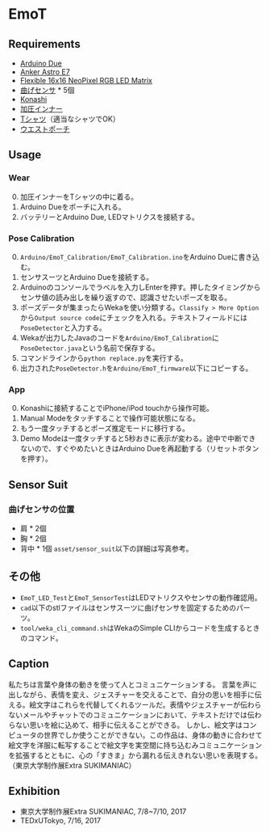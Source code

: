 # EmoT

## Requirements

- [Arduino Due](https://store.arduino.cc/usa/arduino-due)
- [Anker Astro E7](https://jp.anker.com/products/A1210012)
- [Flexible 16x16 NeoPixel RGB LED Matrix](https://www.adafruit.com/product/2547)
- [曲げセンサ](https://www.sparkfun.com/products/8606) * 5個
- [Konashi](http://konashi.ux-xu.com)
- [加圧インナー](https://www.amazon.co.jp/InField-加圧インナー-補正下着-ダイエット-コンプレッションウェア/dp/B01H8E9TIO)
- [Tシャツ](https://www.amazon.co.jp/dp/B0063XSIEI/ref=pe_2107282_266464282_TE_3p_dp_1)（適当なシャツでOK）
- [ウエストポーチ](https://www.amazon.co.jp/EYST-ランナーウェストポーチ-厚さわずか1mm-海外＆国内旅行用セキュリティポーチ-5-5インチまでのスマホ収納可能/dp/B01JOB6MMA)

## Usage

### Wear

0. 加圧インナーをTシャツの中に着る。
0. Arduino Dueをポーチに入れる。
0. バッテリーとArduino Due, LEDマトリクスを接続する。

### Pose Calibration

0. `Arduino/EmoT_Calibration/EmoT_Calibration.ino`をArduino Dueに書き込む。
0. センサスーツとArduino Dueを接続する。
0. Arduinoのコンソールでラベルを入力しEnterを押す。押したタイミングからセンサ値の読み出しを繰り返すので、認識させたいポーズを取る。
0. ポーズデータが集まったらWekaを使い分類する。`Classify > More Option`から`Output source code`にチェックを入れる。テキストフィールドには`PoseDetector`と入力する。
0. Wekaが出力したJavaのコードを`Arduino/EmoT_Calibration`に`PoseDetector.java`という名前で保存する。
0. コマンドラインから`python replace.py`を実行する。
0. 出力された`PoseDetector.h`を`Arduino/EmoT_firmware`以下にコピーする。

### App

0. Konashiに接続することでiPhone/iPod touchから操作可能。
0. Manual Modeをタッチすることで操作可能状態になる。
0. もう一度タッチするとポーズ推定モードに移行する。
0. Demo Modeは一度タッチすると5秒おきに表示が変わる。途中で中断できないので、すぐやめたいときはArduino Dueを再起動する（リセットボタンを押す）。

## Sensor Suit

### 曲げセンサの位置
- 肩 * 2個
- 胸 * 2個
- 背中 * 1個
`asset/sensor_suit`以下の詳細は写真参考。

## その他
- `EmoT_LED_Test`と`EmoT_SensorTest`はLEDマトリクスやセンサの動作確認用。
- `cad`以下のstlファイルはセンサスーツに曲げセンサを固定するためのパーツ。
- `tool/weka_cli_command.sh`はWekaのSimple CLIからコードを生成するときのコマンド。

## Caption
私たちは言葉や身体の動きを使って人とコミュニケーションする。 言葉を声に出しながら、表情を変え、ジェスチャーを交えることで、自分の思いを相手に伝える。絵文字はこれらを代替してくれるツールだ。表情やジェスチャーが伝わらないメールやチャットでのコミュニケーションにおいて、テキストだけでは伝わらない思いを絵に込めて、相手に伝えることができる。 しかし、絵文字はコンピュータの世界でしか使うことができない。この作品は、身体の動きに合わせて絵文字を洋服に転写することで絵文字を実空間に持ち込むみコミュニケーションを拡張するとともに、心の「すきま」から漏れる伝えきれない思いを表現する。（東京大学制作展Extra SUKIMANIAC）

## Exhibition
- 東京大学制作展Extra SUKIMANIAC, 7/8~7/10, 2017
- TEDxUTokyo, 7/16, 2017